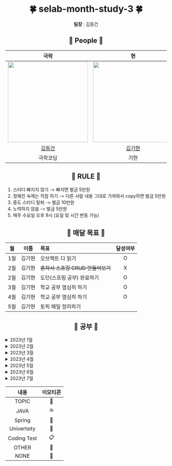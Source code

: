 <div align="center">
  
  <h1>🍀 selab-month-study-3 🍀</h1> 
  <p><strong>팀장</strong> : 김동건</p>
</div> 


<div align="center">
  
  <h2>🌿 People 🌿</h2> 
  
</div> 

<div align="center">

|                                      극락                                       |    현     |                                                 柱                                                 |
|:-----------------------------------------------------------------------------:| :-----------------: |:-------------------------------------------------------------------------------------------------:|
| <img src="https://avatars.githubusercontent.com/u/50691225?v=4" width="250"/> |<img src="https://craftshop.co.kr/data/goods/1/2019/12/228606_2019121110582830.jpg" width="250"/> |                    <img src="https://i.ibb.co/ZV9FTWg/pepsi.gif" width="250"/>                    |
|                    [김동건](https://github.com/DongGeon0908)                     |[김기현](https://github.com/KimKiHyun0206)  |                                 [박창주](https://github.com/ds4pae)                                  |
|                                     극락코딩                                      |기현|                                                창주                                                 |
  </div>

<div align="center">
  
  <h2>🌱 RULE 🌱</h2> 
  
</div> 

1. 스터디 빠지지 않기 -> 빠지면 벌금 5만원
2. 정해진 숙제는 직접 하기 -> 다른 사람 내용 그대로 가져와서 copy하면 벌금 5만원
3. 중도 스터디 탈퇴 -> 벌금 10만원
4. 노력하지 않음 -> 벌금 5만원
5. 매주 수요일 오후 9시 (요일 및 시간 변동 가능)

<div align="center">
  
  <h2>🌵 매달 목표 🌵</h2> 
  
</div> 

|월|이름|목표|달성여부|
|:---:|:---:|:--------|:---:|
|1월|김기현|오브젝트 다 읽기| O |
|2월|김기현|~~혼자서 스프링 CRUD 만들어보기~~| X |
|2월|김기현|도던(스프링 공부) 완료하기| O|
|3월|김기현|학교 공부 열심히 하기|O|
|4월|김기현|학교 공부 열심히 하기|O|
|5월|김기현|토픽 매일 정리하기||
<div align="center">
  
  <h2>📗 공부 📗</h2> 
  
</div>

<details>
<summary>2023년 1월</summary>
<div markdown="1">
<br>
 
  
|날짜|김기현|성지혜|최유경|
|:---:|:---:|:---:|:---:|
|2023-1-5|[:large_blue_circle:](https://github.com/KimKiHyun0206/spring-study/blob/kihyun/study/2023-1/05-osi%207%EA%B3%84%EC%B8%B5.md)| [DAY1](https://github.com/Wisdomcastle/spring-study/blob/e9d848af89e017301f401728b6f5fe73eede8e42/DAY%201)|[DAY1](https://github.com/KimKiHyun0206/spring-study/blob/yugyoeng/study/Name/7.%20%EC%83%81%EC%86%8D.md)|
|2023-1-6|[:large_blue_circle:](https://github.com/KimKiHyun0206/spring-study/blob/kihyun/study/2023-1/06-OSI%20L4.md)||[DAY2](https://github.com/KimKiHyun0206/spring-study/blob/yugyoeng/study/Name/8.%20%EC%9D%B8%ED%84%B0%ED%8E%98%EC%9D%B4%EC%8A%A4.md)|
|2023-1-7|[:large_blue_circle:](https://github.com/KimKiHyun0206/spring-study/blob/kihyun/study/2023-1/07-DNS.md)||[DAY3](https://github.com/KimKiHyun0206/spring-study/blob/yugyoeng/study/Name/11.%20%EC%98%88%EC%99%B8%20%EC%B2%98%EB%A6%AC.md)|
|2023-1-8|[:large_blue_circle:](https://github.com/KimKiHyun0206/spring-study/blob/kihyun/study/2023-1/08-REST%20API.md)||[DAY4](https://github.com/KimKiHyun0206/spring-study/blob/yugyoeng/study/Name/osi%207%EA%B3%84%EC%B8%B5.md)|
|2023-1-9|[:large_blue_circle:](https://github.com/KimKiHyun0206/spring-study/blob/kihyun/study/2023-1/09-%EB%A1%9C%EB%93%9C%EB%B0%B8%EB%9F%B0%EC%8A%A4.md)|||
|2023-1-10|[:large_blue_circle:](https://github.com/KimKiHyun0206/spring-study/blob/kihyun/study/2023-1/10-IP%2C%20TCP%2C%20UDP%2C%20HTTP.md)|||
|2023-1-11|[:large_blue_circle:](https://github.com/KimKiHyun0206/spring-study/blob/kihyun/study/dodeon/%EC%BB%B4%ED%8F%AC%EB%84%8C%ED%8A%B8%20%EB%93%B1%EB%A1%9D.md)|||
|2023-1-12|[:large_blue_circle:](https://github.com/KimKiHyun0206/spring-study/blob/kihyun/study/spring-samle-code/%40Transactional.md)|||
|2023-1-13|[:large_blue_circle:](https://github.com/KimKiHyun0206/spring-study/blob/kihyun/study/spring-samle-code/%40ResponseBody%2C%20%40RequestBody.md)|||
|2023-1-14|[:large_blue_circle:](https://github.com/KimKiHyun0206/spring-study/blob/kihyun/study/2023-1/14-%EB%9D%BC%EC%9A%B0%ED%84%B0.md)|||
|2023-1-15|[:large_blue_circle:](https://github.com/KimKiHyun0206/spring-study/blob/kihyun/study/%EC%98%A4%EB%B8%8C%EC%A0%9D%ED%8A%B8/07.%20%EA%B0%9D%EC%B2%B4%20%EB%B6%84%ED%95%B4.md)|||
|2023-1-16|[:large_blue_circle:](https://github.com/KimKiHyun0206/spring-study/blob/kihyun/study/%EC%98%A4%EB%B8%8C%EC%A0%9D%ED%8A%B8/08.%20%EC%9D%98%EC%A1%B4%EC%84%B1%20%EA%B4%80%EB%A6%AC%ED%95%98%EA%B8%B0.md)|||
|2023-1-17|[:large_blue_circle:](https://github.com/KimKiHyun0206/spring-study/blob/kihyun/study/%EC%98%A4%EB%B8%8C%EC%A0%9D%ED%8A%B8/11.%20%ED%95%A9%EC%84%B1%EA%B3%BC%20%EC%9C%A0%EC%97%B0%ED%95%9C%20%EC%84%A4%EA%B3%84.md)|||
|2023-1-18|[:large_blue_circle:](https://github.com/KimKiHyun0206/spring-study/blob/kihyun/study/2023-1/18-Cookie%20cs%20Session.md)|||
|2023-1-19|[:large_blue_circle:](https://github.com/KimKiHyun0206/spring-study/blob/kihyun/study/2023-1/19-cast.md)|||
|2023-1-20|:red_circle:|||
|2023-1-21|[:large_blue_circle:](https://github.com/KimKiHyun0206/spring-study/blob/kihyun/study/2023-1/21-http.md)|||
|2023-1-22|[:large_blue_circle:](https://github.com/KimKiHyun0206/spring-study/blob/kihyun/study/2023-1/22-ipv4%20vs%20ipv6.md)|||
|2023-1-23|[:large_blue_circle:](https://github.com/KimKiHyun0206/spring-study/blob/kihyun/study/2023-1/23-http%20status%20code.md)|||
|2023-1-24|[:large_blue_circle:](https://github.com/KimKiHyun0206/spring-study/blob/kihyun/study/2023-1/24-DB%20Index.md)|||
|2023-1-25|[:large_blue_circle:](https://github.com/KimKiHyun0206/spring-study/blob/kihyun/study/2023-1/25-%EC%A0%88%EC%B0%A8%EC%A7%80%ED%96%A5%EA%B3%BC%20%EA%B0%9D%EC%B2%B4%EC%A7%80%ED%96%A5.md)|||
|2023-1-26|[:large_blue_circle:](https://github.com/KimKiHyun0206/spring-study/blob/kihyun/study/%EC%8A%A4%ED%84%B0%EB%94%94%20%EB%B0%9C%ED%91%9C%20%EC%A4%80%EB%B9%84/%EB%9D%BC%EC%9D%B4%EB%B8%8C%EB%9F%AC%EC%9D%B4%EC%99%80%20%ED%94%84%EB%A0%88%EC%9E%84%EC%9B%8C%ED%81%AC.md)|||
|2023-1-27|[:large_blue_circle:](https://github.com/selab-hs/se-todo-study/blob/kihyun/working/searchstudy/1%EC%9B%94%2027%EC%9D%BC%20%EC%A1%B0%EC%82%AC%EA%B3%BC%EC%A0%9C.md)|||
|2023-1-28|[:large_blue_circle:](https://github.com/KimKiHyun0206/spring-study/blob/kihyun/study/2023-1/28-%EB%8B%A4%EC%96%91%ED%95%9C%20%EC%84%A4%EA%B3%84%20%ED%8C%A8%ED%84%B4.md)|||
|2023-1-29|[:large_blue_circle:](https://delightful-porpoise-094.notion.site/71ad19d74a7f4eb484e776907a811d83)|||
|2023-1-30|[:large_blue_circle:](https://github.com/KimKiHyun0206/spring-study/blob/kihyun/study/%EC%98%A4%EB%B8%8C%EC%A0%9D%ED%8A%B8/13.%20%EC%84%9C%EB%B8%8C%ED%81%B4%EB%9E%98%EC%8B%B1%EA%B3%BC%20%EC%84%9C%EB%B8%8C%ED%83%80%EC%9D%B4%ED%95%91.md)|||
|2023-1-31|[:large_blue_circle:](https://github.com/KimKiHyun0206/spring-study/blob/kihyun/study/2023-1/31-DTO.md)|||
</div>
</details>

<details>
<summary>2023년 2월</summary>
<div markdown="1">
<br>
 
|날짜|김기현|
|:---:|:---:|
|2023-2-1|[:large_blue_circle:](https://github.com/KimKiHyun0206/spring-study/blob/main/2023-2/01-Database%20Engine.md)|
|2023-2-2|[:blue_book:](https://github.com/selab-hs/se-todo-study/tree/kihyun/diary-project)|
|2023-2-3|[:blue_book:](https://github.com/selab-hs/se-todo-study/tree/kihyun/diary-project)|
|2023-2-4|[:large_blue_circle:](https://github.com/KimKiHyun0206/spring-study/blob/main/2023-2/04-Redis.md)|
|2023-2-5|[:large_blue_circle:](https://github.com/KimKiHyun0206/spring-study/blob/main/2023-2/05-RDB%20and%20NoSQL.md)|
|2023-2-6|[:large_blue_circle:](https://github.com/KimKiHyun0206/spring-study/blob/main/2023-2/06-%ED%8A%B8%EB%9E%9C%EC%9E%AD%EC%85%98.md)|
|2023-2-7|[:large_blue_circle:](https://github.com/KimKiHyun0206/spring-study/blob/main/2023-2/07-DDL%2C%20DML%2C%20DCL.md)|
|2023-2-8|[:large_blue_circle:](https://github.com/KimKiHyun0206/spring-study/blob/main/2023-2/08-%EA%B5%90%EC%B0%A9%EC%83%81%ED%83%9C%2C%20Deadlock.md)|
|2023-2-9|[:blue_book:](https://github.com/KimKiHyun0206/spring-study/tree/main/dodeon)|
|2023-2-10|[:blue_book:](https://github.com/KimKiHyun0206/spring-study/blob/main/2023-2/10-%EC%84%B8%EB%A7%88%ED%8F%AC%EC%96%B4%EC%99%80%20%EB%AE%A4%ED%85%8D%EC%8A%A4.md)|
|2023-2-11|[:large_blue_circle:](https://github.com/KimKiHyun0206/spring-study/blob/main/2023-2/11-Spring%20Servlet.md)|
|2023-2-12|[:large_blue_circle:](https://github.com/KimKiHyun0206/spring-study/blob/main/2023-2/12-Spring%20MVC.md)|
|2023-2-13|[:large_blue_circle:](https://github.com/KimKiHyun0206/spring-study/blob/main/2023-2/13-%EC%8A%A4%EC%BC%80%EC%A4%84%EB%A7%81%20%EA%B8%B0%EB%B2%95.md)|    
|2023-2-14|[:large_blue_circle:](https://github.com/KimKiHyun0206/spring-study/blob/main/2023-2/14-Java%20Collection.md)|
|2023-2-15|[🍃](https://github.com/KimKiHyun0206/spring-study/tree/main/dodeon)|
|2023-2-16|[:blue_book:](https://github.com/KimKiHyun0206/spring-study/blob/main/%EC%8A%A4%ED%84%B0%EB%94%94%20%EB%B0%9C%ED%91%9C%20%EC%A4%80%EB%B9%84/Cross-Origin%20Resouece%20Sharing.md)|
|2023-2-17|[:blue_book:](https://github.com/KimKiHyun0206/spring-study/blob/main/%EC%8A%A4%ED%84%B0%EB%94%94%20%EB%B0%9C%ED%91%9C%20%EC%A4%80%EB%B9%84/Cross-Origin%20Resouece%20Sharing.md)|
|2023-2-18|[🍃](https://github.com/KimKiHyun0206/PokemonDunguon)|
|2023-2-19|[🍃](https://github.com/selab-hs/se-todo-study/pull/2)|
|2023-2-20|[🍃](https://github.com/selab-hs/se-todo-study/pull/2)|
|2023-2-21|:red_circle:|
|2023-2-22|[🍃](https://github.com/KimKiHyun0206/spring-study/blob/main/dodeon/%EC%98%88%EC%99%B8%EC%B2%98%EB%A6%AC.md)|
|2023-2-23|[🍃](https://github.com/KimKiHyun0206/spring-study/blob/main/spring-samle-code/JPA%20Criteria%20-%20%EA%B0%9D%EC%B2%B4%EC%A7%80%ED%96%A5%20%EC%BF%BC%EB%A6%AC%20%EC%96%B8%EC%96%B4.md)|
|2023-2-24|[🍃](https://github.com/KimKiHyun0206/spring-study/blob/main/spring-samle-code/EntityManager.md)|
|2023-2-25|[🍃](https://github.com/selab-hs/se-todo-study/tree/kihyun/diary-project)|
|2023-2-26|[🍃](https://github.com/selab-hs/se-todo-study/tree/kihyun/diary-project)|
|2023-2-27|[🍃](https://github.com/KimKiHyun0206/spring-study/blob/main/%EC%8A%A4%ED%84%B0%EB%94%94%20%EB%B0%9C%ED%91%9C%20%EC%A4%80%EB%B9%84/Criteria.md)|
|2023-2-28|[🍃](https://github.com/KimKiHyun0206/spring-study/blob/main/%EC%8A%A4%ED%84%B0%EB%94%94%20%EB%B0%9C%ED%91%9C%20%EC%A4%80%EB%B9%84/Criteria.md)|   
 </div>
</details>

<details>
<summary>2023년 3월</summary>
<div markdown="1">
<br>
 
  
|날짜|김기현|
|:---:|:---:|
|2023-3-1|[🍃](https://github.com/KimKiHyun0206/spring-study/blob/main/%EC%8A%A4%ED%84%B0%EB%94%94%20%EB%B0%9C%ED%91%9C%20%EC%A4%80%EB%B9%84/Criteria.md)|
|2023-3-2|:red_circle:|
|2023-3-3|[:large_blue_circle:](https://github.com/KimKiHyun0206/spring-study/blob/main/2023-3/3-%EB%A9%80%ED%8B%B0%ED%94%84%EB%A1%9C%EC%84%B8%EC%8A%A4%EC%99%80%20%EB%A9%80%ED%8B%B0%EC%8A%A4%EB%A0%88%EB%93%9C%20%EC%B0%A8%EC%9D%B4.md)|
|2023-3-4|[:large_blue_circle:](https://github.com/KimKiHyun0206/spring-study/blob/main/2023-3/4-Critical%20Section.md)|
|2023-3-5|[:large_blue_circle:](https://github.com/KimKiHyun0206/spring-study/blob/main/2023-3/5-%EB%8F%99%EA%B8%B0%EC%99%80%20%EB%B9%84%EB%8F%99%EA%B8%B0.md)|
|2023-3-6|[:large_blue_circle:](https://github.com/KimKiHyun0206/spring-study/blob/main/2023-3/6-%EC%A0%91%EA%B7%BC%EC%A0%9C%ED%95%9C%EC%9E%90%2C%20%EC%83%9D%EC%84%B1%EC%9E%90%2C%20SOLID.md)|
|2023-3-7|[:large_blue_circle:](https://github.com/KimKiHyun0206/spring-study/blob/main/2023-3/6-%EC%A0%91%EA%B7%BC%EC%A0%9C%ED%95%9C%EC%9E%90%2C%20%EC%83%9D%EC%84%B1%EC%9E%90%2C%20SOLID.md)|
|2023-3-8|[📙](https://github.com/KimKiHyun0206/University)|
|2023-3-9|[🍃](https://github.com/KimKiHyun0206/spring-study/blob/main/%EC%8A%A4%ED%84%B0%EB%94%94%20%EB%B0%9C%ED%91%9C%20%EC%A4%80%EB%B9%84/Cross-Origin%20Resouece%20Sharing.md)|
|2023-3-10|📙|
|2023-3-11|[📋](https://school.programmers.co.kr/learn/courses/30/lessons/43105)|
|2023-3-12|[:large_blue_circle:](https://github.com/KimKiHyun0206/Backend-Study/blob/SE-Lab-Study/Topic/OSI%207%EA%B3%84%EC%B8%B5.md)|
|2023-3-13|[:large_blue_circle:](https://github.com/KimKiHyun0206/Backend-Study/blob/SE-Lab-Study/Topic/OSI%207%EA%B3%84%EC%B8%B5.md)|
|2023-3-14|📙|
|2023-3-15|:red_circle:|
|2023-3-16|[📙](https://github.com/KimKiHyun0206/University/tree/main/Algorithm/ch3)|
|2023-3-17|🍃|
|2023-3-18|[:large_blue_circle:](https://github.com/KimKiHyun0206/Backend-Study/blob/main/2023-3/18-SQL%20Injection.md)|
|2023-3-19|[:large_blue_circle:](https://github.com/KimKiHyun0206/Backend-Study/blob/main/2023-3/19-%EC%A0%95%EA%B7%9C%ED%99%94.md)|
|2023-3-20|[📙](https://github.com/KimKiHyun0206/University)|
|2023-3-21|:red_circle:|
|2023-3-22|[📙](https://github.com/KimKiHyun0206/University)|
|2023-3-23|[📙](https://github.com/KimKiHyun0206/University)|
|2023-3-24|[📙](https://github.com/KimKiHyun0206/University)|
|2023-3-25|[📙](https://github.com/KimKiHyun0206/University)|
|2023-3-26|[📙](https://github.com/KimKiHyun0206/University)|
|2023-3-27|[📙](https://github.com/KimKiHyun0206/University)|
|2023-3-28|[📙](https://github.com/KimKiHyun0206/University)|
|2023-3-29|[📙](https://github.com/KimKiHyun0206/University)|
|2023-3-30|[📙](https://github.com/KimKiHyun0206/University)|
|2023-3-31|[📙](https://github.com/KimKiHyun0206/University)|



  </div>
  </details>



<details>
<summary>2023년 4월</summary>
<div markdown="1">
<br>

|날짜|김기현|
|:---:|:---:|
|2023-4-1|:red_circle:|
|2023-4-2|[📙](https://github.com/KimKiHyun0206/University)|
|2023-4-3|[📙](https://github.com/KimKiHyun0206/University)|
|2023-4-4|[📙](https://github.com/KimKiHyun0206/University)|
|2023-4-5|[📙](https://github.com/KimKiHyun0206/University)|
|2023-4-6|[📙](https://github.com/KimKiHyun0206/University)|
|2023-4-7|[📙](https://github.com/KimKiHyun0206/University)|
|2023-4-8|[📙](https://github.com/KimKiHyun0206/University)|
|2023-4-9|[📙](https://github.com/KimKiHyun0206/University)|
|2023-4-10|[📙](https://github.com/KimKiHyun0206/University)|
|2023-4-11|[📙](https://github.com/KimKiHyun0206/University)|
|2023-4-12|[📙](https://github.com/KimKiHyun0206/University)|
|2023-4-13|[📙](https://github.com/KimKiHyun0206/University)|
|2023-4-14|[📙](https://github.com/KimKiHyun0206/University)|
|2023-4-15|[📙](https://github.com/KimKiHyun0206/University)|
|2023-4-16|[📙](https://github.com/KimKiHyun0206/University)|
|2023-4-17|[📙](https://github.com/KimKiHyun0206/University)|
|2023-4-18|[📙](https://github.com/KimKiHyun0206/University)|
|2023-4-19|[📙](https://github.com/KimKiHyun0206/University)|
|2023-4-20|[📙](https://github.com/KimKiHyun0206/University)|
|2023-4-21|[📙](https://github.com/KimKiHyun0206/University)|
|2023-4-22|[📙](https://github.com/KimKiHyun0206/University)|
|2023-4-23|[📙](https://delightful-porpoise-094.notion.site/21f1dfc88f5447a58362c39b392ea1cb?v=7451107575f74074ad58fa9ec4003967)|
|2023-4-24|[📙](https://delightful-porpoise-094.notion.site/21f1dfc88f5447a58362c39b392ea1cb?v=7451107575f74074ad58fa9ec4003967)|
|2023-4-25|[📙](https://delightful-porpoise-094.notion.site/21f1dfc88f5447a58362c39b392ea1cb?v=7451107575f74074ad58fa9ec4003967)|
|2023-4-26|[📙](https://delightful-porpoise-094.notion.site/21f1dfc88f5447a58362c39b392ea1cb?v=7451107575f74074ad58fa9ec4003967)|
|2023-4-27|[📙](https://delightful-porpoise-094.notion.site/21f1dfc88f5447a58362c39b392ea1cb?v=7451107575f74074ad58fa9ec4003967)|
|2023-4-28|:red_circle:|
|2023-4-29|[📙](https://delightful-porpoise-094.notion.site/21f1dfc88f5447a58362c39b392ea1cb?v=7451107575f74074ad58fa9ec4003967)|
|2023-4-30|[📙](https://delightful-porpoise-094.notion.site/21f1dfc88f5447a58362c39b392ea1cb?v=7451107575f74074ad58fa9ec4003967)|

</div>
</details>

<details>
<summary>2023년 5월</summary>
<div markdown="1">
<br>

|날짜|김기현|                                                        박창주                                                         |
|:---:|:---:|:------------------------------------------------------------------------------------------------------------------:|
|2023-5-1|[📙](https://delightful-porpoise-094.notion.site/21f1dfc88f5447a58362c39b392ea1cb?v=7451107575f74074ad58fa9ec4003967)|                                                                                                                    |
|2023-5-2|:red_circle:|                                                                                                                    |
|2023-5-3|[📙](https://delightful-porpoise-094.notion.site/21f1dfc88f5447a58362c39b392ea1cb?v=7451107575f74074ad58fa9ec4003967)|                                                                                                                    |
|2023-5-4|[📙](https://delightful-porpoise-094.notion.site/21f1dfc88f5447a58362c39b392ea1cb?v=7451107575f74074ad58fa9ec4003967)|                                                                                                                    |
|2023-5-5|[🔵](https://github.com/KimKiHyun0206/Backend-Study/tree/main/2023-5)|                                                                                                                    |
|2023-5-6|[🔵](https://github.com/KimKiHyun0206/Backend-Study/tree/main/2023-5)|                                                                                                                    |
|2023-5-7|[🔵](https://github.com/KimKiHyun0206/Backend-Study/tree/main/2023-5)|                                                                                                                    |
|2023-5-8|[🔵](https://github.com/KimKiHyun0206/Backend-Study/tree/main/2023-5)|                                                                                                                    |
|2023-5-9|[🔵](https://github.com/KimKiHyun0206/Backend-Study/tree/main/2023-5)|                                                                                                                    |
|2023-5-10|[🔵](https://github.com/KimKiHyun0206/Backend-Study/tree/main/2023-5)|                                                                                                                    |
|2023-5-11|[🔵](https://github.com/KimKiHyun0206/Backend-Study/tree/main/2023-5)|                                                                                                                    |
|2023-5-12|[🔵](https://github.com/KimKiHyun0206/Backend-Study/tree/main/2023-5)|                                                                                                                    |
|2023-5-13|[🔵](https://github.com/KimKiHyun0206/Backend-Study/tree/main/2023-5)|                                                                                                                    |
|2023-5-14|[📙](https://delightful-porpoise-094.notion.site/21f1dfc88f5447a58362c39b392ea1cb?v=7451107575f74074ad58fa9ec4003967)|                                                                                                                    |
|2023-5-15|[📙](https://delightful-porpoise-094.notion.site/21f1dfc88f5447a58362c39b392ea1cb?v=7451107575f74074ad58fa9ec4003967)|                                                                                                                    |
|2023-5-16|[📙](https://delightful-porpoise-094.notion.site/21f1dfc88f5447a58362c39b392ea1cb?v=7451107575f74074ad58fa9ec4003967)|                                                                                                                    |
|2023-5-17|[📙](https://delightful-porpoise-094.notion.site/21f1dfc88f5447a58362c39b392ea1cb?v=7451107575f74074ad58fa9ec4003967)|                                                                                                                    |
|2023-5-18|[📙](https://delightful-porpoise-094.notion.site/21f1dfc88f5447a58362c39b392ea1cb?v=7451107575f74074ad58fa9ec4003967)|                                                                                                                    |
|2023-5-19|[📙](https://delightful-porpoise-094.notion.site/21f1dfc88f5447a58362c39b392ea1cb?v=7451107575f74074ad58fa9ec4003967)|                                                                                                                    |
|2023-5-20|[📙](https://delightful-porpoise-094.notion.site/21f1dfc88f5447a58362c39b392ea1cb?v=7451107575f74074ad58fa9ec4003967)|                                                                                                                    |
|2023-5-21|[📙](https://delightful-porpoise-094.notion.site/21f1dfc88f5447a58362c39b392ea1cb?v=7451107575f74074ad58fa9ec4003967)|                                                                                                                    |
|2023-5-22|[📙](https://delightful-porpoise-094.notion.site/21f1dfc88f5447a58362c39b392ea1cb?v=7451107575f74074ad58fa9ec4003967)| [📙](https://reinvented-frill-582.notion.site/45f7ca1b5b8940b19de67cde7ffb07b6?v=d5e6cc36f70244aaacb5064ee12821ef) |
|2023-5-23||                                                                                                                    |
|2023-5-24||                                                                                                                    |
|2023-5-25||                                                                                                                    |
|2023-5-26||                                                                                                                    |
|2023-5-27||                                                                                                                    |
|2023-5-28||                                                                                                                    |
|2023-5-29||                                                                                                                    |
|2023-5-30||                                                                                                                    |
|2023-5-31||                                                                                                                    |  

</div>
</details>

<details>
<summary>2023년 6월</summary>
<div markdown="1">
<br>

|날짜|김기현|
|:---:|:---:|
|2023-6-1||
|2023-6-2||
|2023-6-3||
|2023-6-4||
|2023-6-5||
|2023-6-6||
|2023-6-7||
|2023-6-8||
|2023-6-9||
|2023-6-10||
|2023-6-11||
|2023-6-12||
|2023-6-13||
|2023-6-14||
|2023-6-15||
|2023-6-16||
|2023-6-17||
|2023-6-18||
|2023-6-19||
|2023-6-20||
|2023-6-21||
|2023-6-22||
|2023-6-23||
|2023-6-24||
|2023-6-25||
|2023-6-26||
|2023-6-27||
|2023-6-28||
|2023-6-29||
|2023-6-30||
|2023-6-31||  

</div>
</details>


<details>
<summary>2023년 7월</summary>
<div markdown="1">
<br>

|날짜|김기현|
|:---:|:---:|
|2023-7-1||
|2023-7-2||
|2023-7-3||
|2023-7-4||
|2023-7-5||
|2023-7-6||
|2023-7-7||
|2023-7-8||
|2023-7-9||
|2023-7-10||
|2023-7-11||
|2023-7-12||
|2023-7-13||
|2023-7-14||
|2023-7-15||
|2023-7-16||
|2023-7-17||
|2023-7-18||
|2023-7-19||
|2023-7-20||
|2023-7-21||
|2023-7-22||
|2023-7-23||
|2023-7-24||
|2023-7-25||
|2023-7-26||
|2023-7-27||
|2023-7-28||
|2023-7-29||
|2023-7-30||
|2023-7-31||  

</div>
</details>

<div align="right">

|내용|이모티콘|
|:---:|:---:|
|TOPIC|:large_blue_circle:|
|JAVA|:coffee:|
|Spring|🍃|
|Univertsity|📙|
|Coding Test|📋|
|OTHER|:blue_book:|
|NONE|:red_circle:|

</div>
